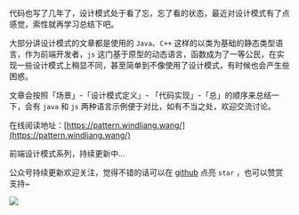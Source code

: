 代码也写了几年了，设计模式处于看了忘，忘了看的状态，最近对设计模式有了点感觉，索性就再学习总结下吧。

大部分讲设计模式的文章都是使用的 `Java`、`C++` 这样的以类为基础的静态类型语言，作为前端开发者，`js` 这门基于原型的动态语言，函数成为了一等公民，在实现一些设计模式上稍显不同，甚至简单到不像使用了设计模式，有时候也会产生些困惑。

文章会按照「场景」-「设计模式定义」- 「代码实现」-「总」的顺序来总结一下，会有 `java` 和 `js` 两种语言示例便于对比，如有不当之处，欢迎交流讨论。

在线阅读地址：[https://pattern.windliang.wang/](https://pattern.windliang.wang/)

前端设计模式系列，持续更新中...

公众号持续更新欢迎关注，觉得不错的话可以在 [github](https://github.com/wind-liang/design-pattern) 点亮 `star` ，也可以赞赏支持~

![](https://windliang.oss-cn-beijing.aliyuncs.com/leetcode.jpg)
